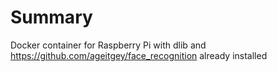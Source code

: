 # Summary
Docker container for Raspberry Pi with dlib and https://github.com/ageitgey/face_recognition already installed
